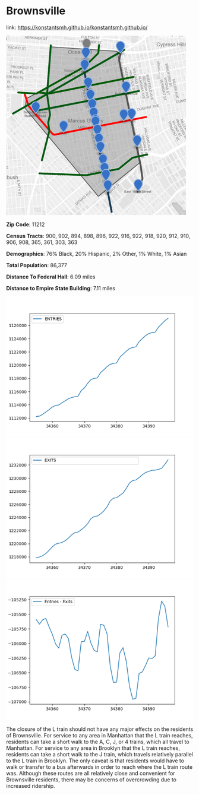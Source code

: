 # Brownsville

link: https://konstantsmh.github.io/konstantsmh.github.io/

![map](brownsvilleMap.png)

**Zip Code**: 11212

**Census Tracts**: 900, 902, 894, 898, 896, 922, 916, 922, 918, 920, 912, 910, 906, 908, 365, 361, 303, 363

**Demographics**: 76% Black, 20% Hispanic, 2% Other, 1% White, 1% Asian

**Total Population**: 86,377

**Distance To Federal Hall**: 6.09 miles

**Distance to Empire State Building**: 7.11 miles 

![plot](plot.png)
![plot](plot2.png)
![plot](plot3.png)

The closure of the L train should not have
any major effects on the residents of
Brownsville. For service to any area in
Manhattan that the L train reaches, residents
can take a short walk to the A, C, J, or 4
trains, which all travel to Manhattan. For
service to any area in Brooklyn that the L
train reaches, residents can take a short walk
to the J train, which travels relatively parallel
to the L train in Brooklyn. The only caveat is
that residents would have to walk or transfer
to a bus afterwards in order to reach where
the L train route was. Although these routes
are all relatively close and convenient for
Brownsville residents, there may be concerns
of overcrowding due to increased ridership.
